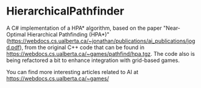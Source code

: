 # HierarchicalPathfinder
A C# implementation of a HPA* algorithm, based on the paper "Near-Optimal Hierarchical Pathfinding (HPA*)" (https://webdocs.cs.ualberta.ca/~jonathan/publications/ai_publications/jogd.pdf), from the original C++ code that can be found in https://webdocs.cs.ualberta.ca/~games/pathfind/hpa.tgz. The code also is being refactored a bit to enhance integration with grid-based games.

You can find more interesting articles related to AI at https://webdocs.cs.ualberta.ca/~games/
